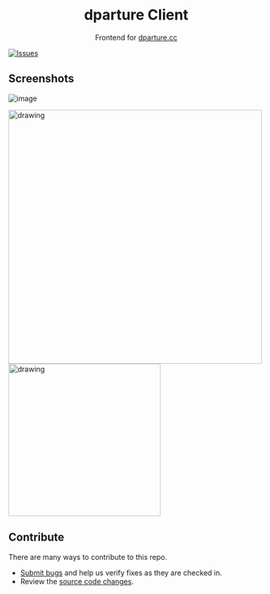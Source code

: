 <p align="center">
    <h1 align="center">dparture Client</h1>
    <p align="center">Frontend for <a href="http://dparture.cc/">dparture.cc</a></p>
</p>

[![Issues](https://img.shields.io/github/issues/ZackaryH8/dparture-client)](https://github.com/ZackaryH8/dparture-client/issues)

## Screenshots
![image](https://user-images.githubusercontent.com/40175773/115305372-1ff3c800-a15e-11eb-8c71-31d402a8f8f7.png)

<img src="https://user-images.githubusercontent.com/40175773/115305089-b83d7d00-a15d-11eb-8706-a163338d904a.png" alt="drawing" width="500"/>
<img src="https://user-images.githubusercontent.com/40175773/115305372-1ff3c800-a15e-11eb-8c71-31d402a8f8f7.png" alt="drawing" width="300"/>

## Contribute

There are many ways to contribute to this repo.

-   [Submit bugs](https://github.com/ZackaryH8/dparture-client/issues) and help us verify fixes as they are checked in.
-   Review the [source code changes](https://github.com/ZackaryH8/dparture-client/pulls).
